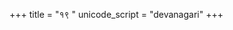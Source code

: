 +++
title = "१९ "
unicode_script = "devanagari"
+++

<div class="js_include" url="../../../../../mantraH/misc-devas/yajuH/bhUH_prapadye/"  newLevelForH1="2" includeTitle="false"> </div>  

